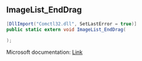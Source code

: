 ## ImageList_EndDrag

```csharp
[DllImport("Comctl32.dll", SetLastError = true)]
public static extern void ImageList_EndDrag(
   
);
```

Microsoft documentation: [Link](https://docs.microsoft.com/en-us/windows/win32/api/commctrl/nf-commctrl-imagelist_enddrag)

